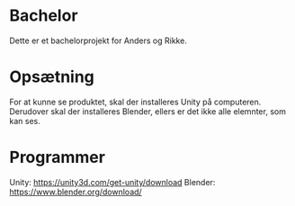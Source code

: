 # Bachelor
Dette er et bachelorprojekt for Anders og Rikke.

# Opsætning
For at kunne se produktet, skal der installeres Unity på computeren. 
Derudover skal der installeres Blender, ellers er det ikke alle elemnter, som kan ses. 

# Programmer
Unity: https://unity3d.com/get-unity/download
Blender: https://www.blender.org/download/
